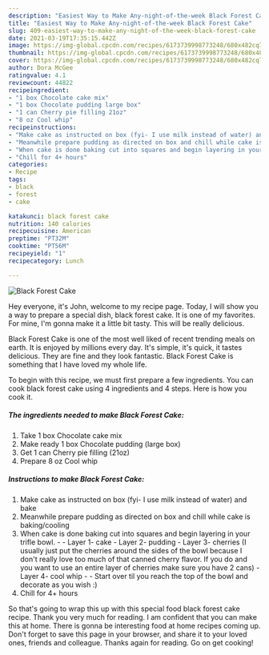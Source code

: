 ```yaml
---
description: "Easiest Way to Make Any-night-of-the-week Black Forest Cake"
title: "Easiest Way to Make Any-night-of-the-week Black Forest Cake"
slug: 409-easiest-way-to-make-any-night-of-the-week-black-forest-cake
date: 2021-03-19T17:35:15.442Z
image: https://img-global.cpcdn.com/recipes/6173739998773248/680x482cq70/black-forest-cake-recipe-main-photo.jpg
thumbnail: https://img-global.cpcdn.com/recipes/6173739998773248/680x482cq70/black-forest-cake-recipe-main-photo.jpg
cover: https://img-global.cpcdn.com/recipes/6173739998773248/680x482cq70/black-forest-cake-recipe-main-photo.jpg
author: Dora McGee
ratingvalue: 4.1
reviewcount: 44822
recipeingredient:
- "1 box Chocolate cake mix"
- "1 box Chocolate pudding large box"
- "1 can Cherry pie filling 21oz"
- "8 oz Cool whip"
recipeinstructions:
- "Make cake as instructed on box (fyi- I use milk instead of water) and bake"
- "Meanwhile prepare pudding as directed on box and chill while cake is baking/cooling"
- "When cake is done baking cut into squares and begin layering in your trifle bowl.   Layer 1- cake Layer 2- pudding Layer 3- cherries (I usually just put the cherries around the sides of the bowl because I don&#39;t really love too much of that canned cherry flavor. If you do and you want to use an entire layer of cherries make sure you have 2 cans)  Layer 4- cool whip  Start over til you reach the top of the bowl and decorate as you wish :)"
- "Chill for 4+ hours"
categories:
- Recipe
tags:
- black
- forest
- cake

katakunci: black forest cake 
nutrition: 140 calories
recipecuisine: American
preptime: "PT32M"
cooktime: "PT56M"
recipeyield: "1"
recipecategory: Lunch

---
```



![Black Forest Cake](https://img-global.cpcdn.com/recipes/6173739998773248/680x482cq70/black-forest-cake-recipe-main-photo.jpg)

Hey everyone, it's John, welcome to my recipe page. Today, I will show you a way to prepare a special dish, black forest cake. It is one of my favorites. For mine, I'm gonna make it a little bit tasty. This will be really delicious.

Black Forest Cake is one of the most well liked of recent trending meals on earth. It is enjoyed by millions every day. It's simple, it's quick, it tastes delicious. They are fine and they look fantastic. Black Forest Cake is something that I have loved my whole life.




To begin with this recipe, we must first prepare a few ingredients. You can cook black forest cake using 4 ingredients and 4 steps. Here is how you cook it.

<!--inarticleads1-->

##### The ingredients needed to make Black Forest Cake:

1. Take 1 box Chocolate cake mix
1. Make ready 1 box Chocolate pudding (large box)
1. Get 1 can Cherry pie filling (21oz)
1. Prepare 8 oz Cool whip




<!--inarticleads2-->

##### Instructions to make Black Forest Cake:

1. Make cake as instructed on box (fyi- I use milk instead of water) and bake
1. Meanwhile prepare pudding as directed on box and chill while cake is baking/cooling
1. When cake is done baking cut into squares and begin layering in your trifle bowl.  -  - Layer 1- cake - Layer 2- pudding - Layer 3- cherries (I usually just put the cherries around the sides of the bowl because I don&#39;t really love too much of that canned cherry flavor. If you do and you want to use an entire layer of cherries make sure you have 2 cans)  - Layer 4- cool whip -  - Start over til you reach the top of the bowl and decorate as you wish :)
1. Chill for 4+ hours




So that's going to wrap this up with this special food black forest cake recipe. Thank you very much for reading. I am confident that you can make this at home. There is gonna be interesting food at home recipes coming up. Don't forget to save this page in your browser, and share it to your loved ones, friends and colleague. Thanks again for reading. Go on get cooking!
